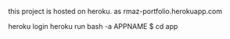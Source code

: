 this project is hosted on heroku.
as rmaz-portfolio.herokuapp.com

heroku login
heroku run bash -a APPNAME
$ cd app
